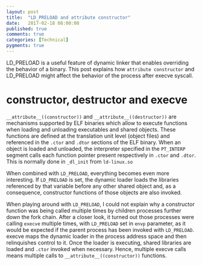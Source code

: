 ```yaml
---
layout: post
title:  "LD_PRELOAD and attribute constructor"
date:   2017-02-18 08:00:00
published: true
comments: true
categories: [Technical]
pygments: true
---
```


LD_PRELOAD is a useful feature of dynamic linker that enables overriding the behavior of a binary. This post explains 
how `attribute constructor` and LD_PRELOAD might affect the behavior of the process after execve syscall.

constructor, destructor and execve
=======

`__attribute__((constructor))` and `__attribute__((destructor))` are mechanisms
supported by ELF binaries which allow to execute functions when loading and unloading executables and shared 
objects. These functions are defined at the translation unit level (object files) 
and referenced in the `.ctor` and `.dtor` sections of the ELF binary. When an object 
is loaded and unloaded, the interpreter specified in the `PT_INTERP` segment 
calls each function pointer present respectively in `.ctor` and `.dtor`. 
This is normally done in `_dl_init` from `ld-linux.so`

When combined with `LD_PRELOAD`, 
everything becomes even more interesting. If `LD_PRELOAD` is set, the dynamic loader 
loads the libraries referenced by that variable before any other shared object and,
as a consequence, constructor functions of those objects are also invoked.

When playing around with `LD_PRELOAD`,  I could not explain why a constructor function 
was being called multiple 
times by children processes further down the fork chain.
After a closer look, it turned out those processes were calling `execve` multiple
times, with `LD_PRELOAD` set in `envp` parameter, as it would be expected if the parent
process has been invoked with `LD_PRELOAD`. execve maps the dynamic loader in
the process address space and then relinquishes control to it. Once the loader
is executing, shared libraries are loaded and `.ctor` invoked when necessary.
Hence, multiple execve calls means multiple calls to `__attribute__((constructor))`
functions.
